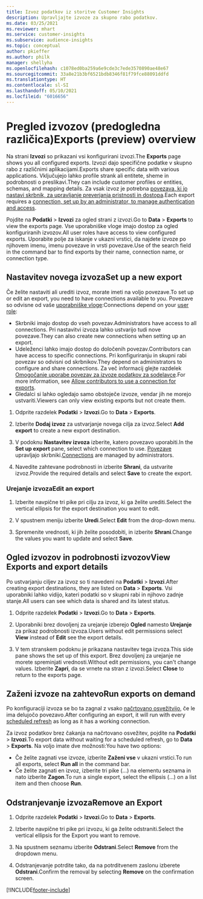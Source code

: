 ```yaml
---
title: Izvoz podatkov iz storitve Customer Insights
description: Upravljajte izvoze za skupno rabo podatkov.
ms.date: 03/25/2021
ms.reviewer: mhart
ms.service: customer-insights
ms.subservice: audience-insights
ms.topic: conceptual
author: pkieffer
ms.author: philk
manager: shellyha
ms.openlocfilehash: c1078ed0ba259a6e9cde3c7ede3570890ae48e67
ms.sourcegitcommit: 33a8e21b3bf6521bdb8346f81f79fce88091ddfd
ms.translationtype: HT
ms.contentlocale: sl-SI
ms.lasthandoff: 05/10/2021
ms.locfileid: "6016656"
---
```

# <a name="exports-preview-overview"></a><span data-ttu-id="2fb57-103">Pregled izvozov (predogledna različica)</span><span class="sxs-lookup"><span data-stu-id="2fb57-103">Exports (preview) overview</span></span>

<span data-ttu-id="2fb57-104">Na strani **Izvozi** so prikazani vsi konfigurirani izvozi.</span><span class="sxs-lookup"><span data-stu-id="2fb57-104">The **Exports** page shows you all configured exports.</span></span> <span data-ttu-id="2fb57-105">Izvozi dajo specifične podatke v skupno rabo z različnimi aplikacijami.</span><span class="sxs-lookup"><span data-stu-id="2fb57-105">Exports share specific data with various applications.</span></span> <span data-ttu-id="2fb57-106">Vključujejo lahko profile strank ali entitete, sheme in podrobnosti o preslikavi.</span><span class="sxs-lookup"><span data-stu-id="2fb57-106">They can include customer profiles or entities, schemas, and mapping details.</span></span> <span data-ttu-id="2fb57-107">Za vsak izvoz je potrebna [povezava, ki jo nastavi skrbnik, za upravljanje preverjanja pristnosti in dostopa](connections.md).</span><span class="sxs-lookup"><span data-stu-id="2fb57-107">Each export requires a [connection, set up by an administrator, to manage authentication and access](connections.md).</span></span>

<span data-ttu-id="2fb57-108">Pojdite na **Podatki** > **Izvozi** za ogled strani z izvozi.</span><span class="sxs-lookup"><span data-stu-id="2fb57-108">Go to **Data** > **Exports** to view the exports page.</span></span> <span data-ttu-id="2fb57-109">Vse uporabniške vloge imajo dostop za ogled konfiguriranih izvozov.</span><span class="sxs-lookup"><span data-stu-id="2fb57-109">All user roles have access to view configured exports.</span></span> <span data-ttu-id="2fb57-110">Uporabite polje za iskanje v ukazni vrstici, da najdete izvoze po njihovem imenu, imenu povezave in vrsti povezave.</span><span class="sxs-lookup"><span data-stu-id="2fb57-110">Use of the search field in the command bar to find exports by their name, connection name, or connection type.</span></span>

## <a name="set-up-a-new-export"></a><span data-ttu-id="2fb57-111">Nastavitev novega izvoza</span><span class="sxs-lookup"><span data-stu-id="2fb57-111">Set up a new export</span></span>

<span data-ttu-id="2fb57-112">Če želite nastaviti ali urediti izvoz, morate imeti na voljo povezave.</span><span class="sxs-lookup"><span data-stu-id="2fb57-112">To set up or edit an export, you need to have connections available to you.</span></span> <span data-ttu-id="2fb57-113">Povezave so odvisne od vaše [uporabniške vloge](permissions.md):</span><span class="sxs-lookup"><span data-stu-id="2fb57-113">Connections depend on your [user role](permissions.md):</span></span>
- <span data-ttu-id="2fb57-114">Skrbniki imajo dostop do vseh povezav.</span><span class="sxs-lookup"><span data-stu-id="2fb57-114">Administrators have access to all connections.</span></span> <span data-ttu-id="2fb57-115">Pri nastavitvi izvoza lahko ustvarijo tudi nove povezave.</span><span class="sxs-lookup"><span data-stu-id="2fb57-115">They can also create new connections when setting up an export.</span></span>
- <span data-ttu-id="2fb57-116">Udeleženci lahko imajo dostop do določenih povezav.</span><span class="sxs-lookup"><span data-stu-id="2fb57-116">Contributors can have access to specific connections.</span></span> <span data-ttu-id="2fb57-117">Pri konfiguriranju in skupni rabi povezav so odvisni od skrbnikov.</span><span class="sxs-lookup"><span data-stu-id="2fb57-117">They depend on administrators to configure and share connections.</span></span> <span data-ttu-id="2fb57-118">Za več informacij glejte razdelek [Omogočanje uporabe povezav za izvoze podatkov za sodelavce](connections.md#allow-contributors-to-use-a-connection-for-exports).</span><span class="sxs-lookup"><span data-stu-id="2fb57-118">For more information, see [Allow contributors to use a connection for exports](connections.md#allow-contributors-to-use-a-connection-for-exports).</span></span>
- <span data-ttu-id="2fb57-119">Gledalci si lahko ogledajo samo obstoječe izvoze, vendar jih ne morejo ustvariti.</span><span class="sxs-lookup"><span data-stu-id="2fb57-119">Viewers can only view existing exports but not create them.</span></span>

1. <span data-ttu-id="2fb57-120">Odprite razdelek **Podatki** > **Izvozi**.</span><span class="sxs-lookup"><span data-stu-id="2fb57-120">Go to **Data** > **Exports**.</span></span>

1. <span data-ttu-id="2fb57-121">Izberite **Dodaj izvoz** za ustvarjanje novega cilja za izvoz.</span><span class="sxs-lookup"><span data-stu-id="2fb57-121">Select **Add export** to create a new export destination.</span></span>

1. <span data-ttu-id="2fb57-122">V podoknu **Nastavitev izvoza** izberite, katero povezavo uporabiti.</span><span class="sxs-lookup"><span data-stu-id="2fb57-122">In the **Set up export** pane, select which connection to use.</span></span> <span data-ttu-id="2fb57-123">[Povezave](connections.md) upravljajo skrbniki.</span><span class="sxs-lookup"><span data-stu-id="2fb57-123">[Connections](connections.md) are managed by administrators.</span></span> 

1. <span data-ttu-id="2fb57-124">Navedite zahtevane podrobnosti in izberite **Shrani**, da ustvarite izvoz.</span><span class="sxs-lookup"><span data-stu-id="2fb57-124">Provide the required details and select **Save** to create the export.</span></span>

### <a name="edit-an-export"></a><span data-ttu-id="2fb57-125">Urejanje izvoza</span><span class="sxs-lookup"><span data-stu-id="2fb57-125">Edit an export</span></span>

1. <span data-ttu-id="2fb57-126">Izberite navpične tri pike pri cilju za izvoz, ki ga želite urediti.</span><span class="sxs-lookup"><span data-stu-id="2fb57-126">Select the vertical ellipsis for the export destination you want to edit.</span></span>

1. <span data-ttu-id="2fb57-127">V spustnem meniju izberite **Uredi**.</span><span class="sxs-lookup"><span data-stu-id="2fb57-127">Select **Edit** from the drop-down menu.</span></span>

1. <span data-ttu-id="2fb57-128">Spremenite vrednosti, ki jih želite posodobiti, in izberite **Shrani**.</span><span class="sxs-lookup"><span data-stu-id="2fb57-128">Change the values you want to update and select **Save**.</span></span>

## <a name="view-exports-and-export-details"></a><span data-ttu-id="2fb57-129">Ogled izvozov in podrobnosti izvozov</span><span class="sxs-lookup"><span data-stu-id="2fb57-129">View Exports and export details</span></span>

<span data-ttu-id="2fb57-130">Po ustvarjanju ciljev za izvoz so ti navedeni na **Podatki** > **Izvozi**.</span><span class="sxs-lookup"><span data-stu-id="2fb57-130">After creating export destinations, they are listed on **Data** > **Exports**.</span></span> <span data-ttu-id="2fb57-131">Vsi uporabniki lahko vidijo, kateri podatki so v skupni rabi in njihovo zadnje stanje.</span><span class="sxs-lookup"><span data-stu-id="2fb57-131">All users can see which data is shared and its latest status.</span></span>

1. <span data-ttu-id="2fb57-132">Odprite razdelek **Podatki** > **Izvozi**.</span><span class="sxs-lookup"><span data-stu-id="2fb57-132">Go to **Data** > **Exports**.</span></span>

1. <span data-ttu-id="2fb57-133">Uporabniki brez dovoljenj za urejanje izberejo **Ogled** namesto **Urejanje** za prikaz podrobnosti izvoza.</span><span class="sxs-lookup"><span data-stu-id="2fb57-133">Users without edit permissions select **View** instead of **Edit** see the export details.</span></span>

1. <span data-ttu-id="2fb57-134">V tem stranskem podoknu je prikazana nastavitev tega izvoza.</span><span class="sxs-lookup"><span data-stu-id="2fb57-134">This side pane shows the set up of this export.</span></span> <span data-ttu-id="2fb57-135">Brez dovoljenj za urejanje ne morete spreminjati vrednosti.</span><span class="sxs-lookup"><span data-stu-id="2fb57-135">Without edit permissions, you can't change values.</span></span> <span data-ttu-id="2fb57-136">Izberite **Zapri**, da se vrnete na stran z izvozi.</span><span class="sxs-lookup"><span data-stu-id="2fb57-136">Select **Close** to return to the exports page.</span></span>

## <a name="run-exports-on-demand"></a><span data-ttu-id="2fb57-137">Zaženi izvoze na zahtevo</span><span class="sxs-lookup"><span data-stu-id="2fb57-137">Run exports on demand</span></span>

<span data-ttu-id="2fb57-138">Po konfiguraciji izvoza se bo ta zagnal z vsako [načrtovano osvežitvijo](system.md#schedule-tab), če le ima delujočo povezavo.</span><span class="sxs-lookup"><span data-stu-id="2fb57-138">After configuring an export, it will run with every [scheduled refresh](system.md#schedule-tab) as long as it has a working connection.</span></span>

<span data-ttu-id="2fb57-139">Za izvoz podatkov brez čakanja na načrtovano osvežitev, pojdite na **Podatki** > **Izvozi**.</span><span class="sxs-lookup"><span data-stu-id="2fb57-139">To export data without waiting for a scheduled refresh, go to **Data** > **Exports**.</span></span> <span data-ttu-id="2fb57-140">Na voljo imate dve možnosti:</span><span class="sxs-lookup"><span data-stu-id="2fb57-140">You have two options:</span></span>

- <span data-ttu-id="2fb57-141">Če želite zagnati vse izvoze, izberite **Zaženi vse** v ukazni vrstici.</span><span class="sxs-lookup"><span data-stu-id="2fb57-141">To run all exports, select **Run all** in the command bar.</span></span> 
- <span data-ttu-id="2fb57-142">Če želite zagnati en izvoz, izberite tri pike (...) na elementu seznama in nato izberite **Zagon**.</span><span class="sxs-lookup"><span data-stu-id="2fb57-142">To run a single export, select the ellipsis (...) on a list item and then choose **Run**.</span></span>

## <a name="remove-an-export"></a><span data-ttu-id="2fb57-143">Odstranjevanje izvoza</span><span class="sxs-lookup"><span data-stu-id="2fb57-143">Remove an Export</span></span>

1. <span data-ttu-id="2fb57-144">Odprite razdelek **Podatki** > **Izvozi**.</span><span class="sxs-lookup"><span data-stu-id="2fb57-144">Go to **Data** > **Exports**.</span></span>

1. <span data-ttu-id="2fb57-145">Izberite navpične tri pike pri izvozu, ki ga želite odstraniti.</span><span class="sxs-lookup"><span data-stu-id="2fb57-145">Select the vertical ellipsis for the Export you want to remove.</span></span>

1. <span data-ttu-id="2fb57-146">Na spustnem seznamu izberite **Odstrani**.</span><span class="sxs-lookup"><span data-stu-id="2fb57-146">Select **Remove** from the dropdown menu.</span></span>

1. <span data-ttu-id="2fb57-147">Odstranjevanje potrdite tako, da na potrditvenem zaslonu izberete **Odstrani**.</span><span class="sxs-lookup"><span data-stu-id="2fb57-147">Confirm the removal by selecting **Remove** on the confirmation screen.</span></span>


[!INCLUDE[footer-include](../includes/footer-banner.md)]
